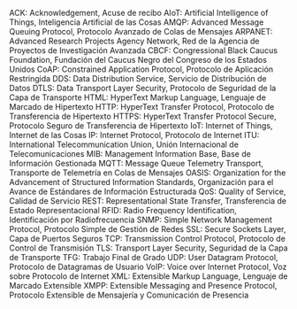 ACK: Acknowledgement, Acuse de recibo
AIoT: Artificial Intelligence of Things, Inteligencia Artificial de las Cosas
AMQP: Advanced Message Queuing Protocol, Protocolo Avanzado de Colas de Mensajes
ARPANET: Advanced Research Projects Agency Network, Red de la Agencia de Proyectos de Investigación Avanzada
CBCF: Congressional Black Caucus Foundation, Fundación del Caucus Negro del Congreso de los Estados Unidos
CoAP: Constrained Application Protocol, Protocolo de Aplicación Restringida
DDS: Data Distribution Service, Servicio de Distribución de Datos
DTLS: Data Transport Layer Security, Protocolo de Seguridad de la Capa de Transporte
HTML: HyperText Markup Language, Lenguaje de Marcado de Hipertexto
HTTP: HyperText Transfer Protocol, Protocolo de Transferencia de Hipertexto
HTTPS: HyperText Transfer Protocol Secure, Protocolo Seguro de Transferencia de Hipertexto
IoT: Internet of Things, Internet de las Cosas
IP: Internet Protocol, Protocolo de Internet
ITU: International Telecommunication Union, Unión Internacional de Telecomunicaciones
MIB: Management Information Base, Base de Información Gestionada
MQTT: Message Queue Telemetry Transport, Transporte de Telemetría en Colas de Mensajes
OASIS: Organization for the Advancement of Structured Information Standards, Organización para el Avance de Estándares de Información Estructurada
QoS: Quality of Service, Calidad de Servicio
REST: Representational State Transfer, Transferencia de Estado Representacional
RFID: Radio Frequency Identification, Identificación por Radiofrecuencia
SNMP: Simple Network Management Protocol, Protocolo Simple de Gestión de Redes
SSL: Secure Sockets Layer, Capa de Puertos Seguros
TCP: Transmission Control Protocol, Protocolo de Control de Transmisión
TLS: Transport Layer Security, Seguridad de la Capa de Transporte
TFG: Trabajo Final de Grado
UDP: User Datagram Protocol, Protocolo de Datagramas de Usuario
VoIP: Voice over Internet Protocol, Voz sobre Protocolo de Internet
XML: Extensible Markup Language, Lenguaje de Marcado Extensible
XMPP: Extensible Messaging and Presence Protocol, Protocolo Extensible de Mensajería y Comunicación de Presencia
